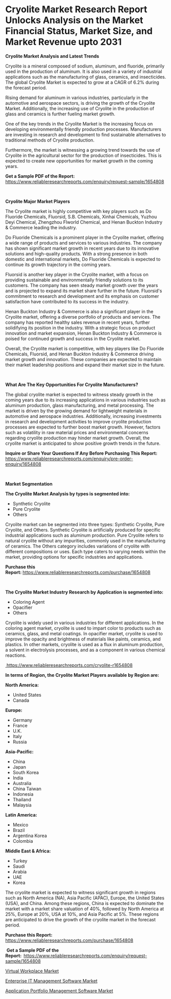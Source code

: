 <p><h1>Cryolite Market Research Report Unlocks Analysis on the Market Financial Status, Market Size, and Market Revenue upto 2031</h1></p><p><strong>Cryolite Market Analysis and Latest Trends</strong></p>
<p><p>Cryolite is a mineral composed of sodium, aluminum, and fluoride, primarily used in the production of aluminum. It is also used in a variety of industrial applications such as the manufacturing of glass, ceramics, and insecticides. The global Cryolite Market is expected to grow at a CAGR of 6.2% during the forecast period. </p><p>Rising demand for aluminum in various industries, particularly in the automotive and aerospace sectors, is driving the growth of the Cryolite Market. Additionally, the increasing use of Cryolite in the production of glass and ceramics is further fueling market growth. </p><p>One of the key trends in the Cryolite Market is the increasing focus on developing environmentally friendly production processes. Manufacturers are investing in research and development to find sustainable alternatives to traditional methods of Cryolite production. </p><p>Furthermore, the market is witnessing a growing trend towards the use of Cryolite in the agricultural sector for the production of insecticides. This is expected to create new opportunities for market growth in the coming years.</p></p>
<p><strong>Get a Sample PDF of the Report:&nbsp;</strong> <a href="https://www.reliableresearchreports.com/enquiry/request-sample/1654808">https://www.reliableresearchreports.com/enquiry/request-sample/1654808</a></p>
<p>&nbsp;</p>
<p><strong>Cryolite Major Market Players</strong></p>
<p><p>The Cryolite market is highly competitive with key players such as Do Fluoride Chemicals, Fluorsid, S.B. Chemicals, Xinhai Chemicals, Yuzhou Deyi Chemical, Zhengzhou Flworld Chemical, and Henan Buckton Industry & Commerce leading the industry. </p><p>Do Fluoride Chemicals is a prominent player in the Cryolite market, offering a wide range of products and services to various industries. The company has shown significant market growth in recent years due to its innovative solutions and high-quality products. With a strong presence in both domestic and international markets, Do Fluoride Chemicals is expected to continue its growth trajectory in the coming years.</p><p>Fluorsid is another key player in the Cryolite market, with a focus on providing sustainable and environmentally friendly solutions to its customers. The company has seen steady market growth over the years and is projected to expand its market share further in the future. Fluorsid's commitment to research and development and its emphasis on customer satisfaction have contributed to its success in the industry.</p><p>Henan Buckton Industry & Commerce is also a significant player in the Cryolite market, offering a diverse portfolio of products and services. The company has reported healthy sales revenue in recent years, further solidifying its position in the industry. With a strategic focus on product innovation and market expansion, Henan Buckton Industry & Commerce is poised for continued growth and success in the Cryolite market.</p><p>Overall, the Cryolite market is competitive, with key players like Do Fluoride Chemicals, Fluorsid, and Henan Buckton Industry & Commerce driving market growth and innovation. These companies are expected to maintain their market leadership positions and expand their market size in the future.</p></p>
<p>&nbsp;</p>
<p><strong>What Are The Key Opportunities For Cryolite Manufacturers?</strong></p>
<p><p>The global cryolite market is expected to witness steady growth in the coming years due to its increasing applications in various industries such as aluminum production, glass manufacturing, and metal processing. The market is driven by the growing demand for lightweight materials in automotive and aerospace industries. Additionally, increasing investments in research and development activities to improve cryolite production processes are expected to further boost market growth. However, factors such as volatility in raw material prices and environmental concerns regarding cryolite production may hinder market growth. Overall, the cryolite market is anticipated to show positive growth trends in the future.</p></p>
<p><strong>Inquire or Share Your Questions If Any Before Purchasing This Report:</strong> <a href="https://www.reliableresearchreports.com/enquiry/pre-order-enquiry/1654808">https://www.reliableresearchreports.com/enquiry/pre-order-enquiry/1654808</a></p>
<p>&nbsp;</p>
<p><strong>Market Segmentation</strong></p>
<p><strong>The Cryolite Market Analysis by types is segmented into:</strong></p>
<p><ul><li>Synthetic Cryolite</li><li>Pure Cryolite</li><li>Others</li></ul></p>
<p><p>Cryolite market can be segmented into three types: Synthetic Cryolite, Pure Cryolite, and Others. Synthetic Cryolite is artificially produced for specific industrial applications such as aluminum production. Pure Cryolite refers to natural cryolite without any impurities, commonly used in the manufacturing of ceramics. The Others category includes variations of cryolite with different compositions or uses. Each type caters to varying needs within the market, providing options for specific industries and applications.</p></p>
<p><strong>Purchase this Report:&nbsp;</strong><a href="https://www.reliableresearchreports.com/purchase/1654808">https://www.reliableresearchreports.com/purchase/1654808</a></p>
<p>&nbsp;</p>
<p><strong>The Cryolite Market Industry Research by Application is segmented into:</strong></p>
<p><ul><li>Coloring Agent</li><li>Opacifier</li><li>Others</li></ul></p>
<p><p>Cryolite is widely used in various industries for different applications. In the coloring agent market, cryolite is used to impart color to products such as ceramics, glass, and metal coatings. In opacifier market, cryolite is used to improve the opacity and brightness of materials like paints, ceramics, and plastics. In other markets, cryolite is used as a flux in aluminum production, a solvent in electrolysis processes, and as a component in various chemical reactions.</p></p>
<p><a href="https://www.reliableresearchreports.com/cryolite-r1654808">&nbsp;https://www.reliableresearchreports.com/cryolite-r1654808</a></p>
<p><strong>In terms of Region, the Cryolite Market Players available by Region are:</strong></p>
<p>
    <p> <strong> North America: </strong>
        <ul>
            <li>United States</li>
            <li>Canada</li>
        </ul>
        </p> 
    <p> <strong> Europe: </strong>
        <ul>
            <li>Germany</li>
            <li>France</li>
            <li>U.K.</li>
            <li>Italy</li>
            <li>Russia</li>
        </ul>
        </p> 
    <p> <strong> Asia-Pacific: </strong>
        <ul>
            <li>China</li>
            <li>Japan</li>
            <li>South Korea</li>
            <li>India</li>
            <li>Australia</li>
            <li>China Taiwan</li>
            <li>Indonesia</li>
            <li>Thailand</li>
            <li>Malaysia</li>
        </ul>
        </p> 
    <p> <strong> Latin America: </strong>
        <ul>
            <li>Mexico</li>
            <li>Brazil</li>
            <li>Argentina Korea</li>
            <li>Colombia</li>
        </ul>
        </p> 
    <p> <strong> Middle East & Africa: </strong>
        <ul>
            <li>Turkey</li>
            <li>Saudi</li>
            <li>Arabia</li>
            <li>UAE</li>
            <li>Korea</li>
        </ul>
    </p>
    </p>
<p><p>The cryolite market is expected to witness significant growth in regions such as North America (NA), Asia Pacific (APAC), Europe, the United States (USA), and China. Among these regions, China is expected to dominate the market with a market share valuation of 40%, followed by North America at 25%, Europe at 20%, USA at 10%, and Asia Pacific at 5%. These regions are anticipated to drive the growth of the cryolite market in the forecast period.</p></p>
<p><strong>Purchase this Report: </strong><a href="https://www.reliableresearchreports.com/purchase/1654808">https://www.reliableresearchreports.com/purchase/1654808</a></p>
<p>&nbsp;<strong>Get a Sample PDF of the Report:&nbsp;&nbsp;</strong><a href="https://www.reliableresearchreports.com/enquiry/request-sample/1654808">https://www.reliableresearchreports.com/enquiry/request-sample/1654808</a></p>
<p><strong></strong></p>
<p><p><a href="https://www.linkedin.com/pulse/virtual-workplace-market-competitive-analysis-trends-forecast-ai5ce">Virtual Workplace Market</a></p><p><a href="https://www.linkedin.com/pulse/enterprise-management-software-market-size-outlook-forecast-2024-tn6me">Enterprise IT Management Software Market</a></p><p><a href="https://www.linkedin.com/pulse/application-portfolio-management-software-market-competitive-analysis-e0suc">Application Portfolio Management Software Market</a></p></p>